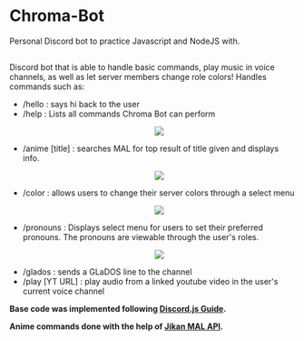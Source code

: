 # Chroma-Bot
Personal Discord bot to practice Javascript and NodeJS with. 

## 
Discord bot that is able to handle basic commands, play music in voice channels, as well as let server members change role colors!
Handles commands such as:
- /hello : says hi back to the user
- /help : Lists all commands Chroma Bot can perform
        <p align="center">
                <img src="https://user-images.githubusercontent.com/26285957/149602378-b3f66b40-1db7-4562-a825-df9bc11b2815.png" />
        </p>
- /anime [title] : searches MAL for top result of title given and displays info.  
        <p align="center">
                <img src="https://user-images.githubusercontent.com/26285957/149454669-673c0444-ffe2-4a51-868a-a58573e5a1fa.png" />
        </p>
- /color : allows users to change their server colors through a select menu  
        <p align="center">
                <img src="https://user-images.githubusercontent.com/26285957/149454544-2e22d867-9c23-48ac-8ca6-0f6e22afd399.png" />
        </p>
- /pronouns : Displays select menu for users to set their preferred pronouns. The pronouns are viewable through the user's roles.
        <p align="center">
                <img src="https://user-images.githubusercontent.com/26285957/149589762-14ba5cca-990c-40c9-9c3b-a60217fb2aaa.png" />
        </p>
- /glados : sends a GLaDOS line to the channel
- /play [YT URL] : play audio from a linked youtube video in the user's current voice channel

__Base code was implemented following [Discord.js Guide](https://discordjs.guide/#before-you-begin).__

__Anime commands done with the help of [Jikan MAL API](https://jikan.moe/).__
